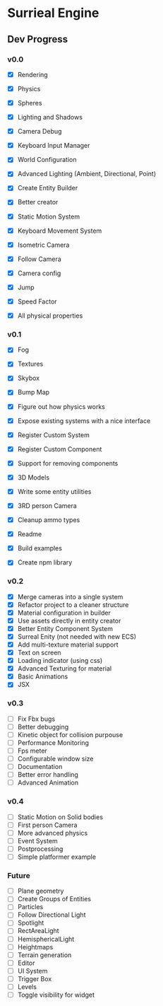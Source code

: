 # Surrieal Engine

## Dev Progress

### v0.0

- [x] Rendering
- [x] Physics
- [x] Spheres
- [x] Lighting and Shadows
- [x] Camera Debug

- [x] Keyboard Input Manager
- [x] World Configuration
- [x] Advanced Lighting (Ambient, Directional, Point)
- [x] Create Entity Builder
- [x] Better creator

- [x] Static Motion System
- [x] Keyboard Movement System
- [x] Isometric Camera
- [x] Follow Camera
- [x] Camera config

- [x] Jump
- [x] Speed Factor
- [x] All physical properties

### v0.1

- [x] Fog
- [x] Textures
- [x] Skybox
- [x] Bump Map
- [x] Figure out how physics works

- [x] Expose existing systems with a nice interface
- [x] Register Custom System
- [x] Register Custom Component
- [x] Support for removing components

- [x] 3D Models
- [x] Write some entity utilities
- [x] 3RD person Camera

- [x] Cleanup ammo types
- [x] Readme
- [x] Build examples
- [x] Create npm library

### v0.2

- [x] Merge cameras into a single system
- [x] Refactor project to a cleaner structure
- [x] Material configuration in builder
- [x] Use assets directly in entity creator
- [x] Better Entity Component System
- [x] Surreal Enity (not needed with new ECS)
- [x] Add multi-texture material support
- [x] Text on screen
- [x] Loading indicator (using css)
- [x] Advanced Texturing for material
- [x] Basic Animations
- [x] JSX

### v0.3

- [ ] Fix Fbx bugs
- [ ] Better debugging
- [ ] Kinetic object for collision purpouse
- [ ] Performance Monitoring
- [ ] Fps meter
- [ ] Configurable window size
- [ ] Documentation
- [ ] Better error handling
- [ ] Advanced Animation

### v0.4

- [ ] Static Motion on Solid bodies
- [ ] First person Camera
- [ ] More advanced physics
- [ ] Event System
- [ ] Postprocessing
- [ ] Simple platformer example

### Future

- [ ] Plane geometry
- [ ] Create Groups of Entities
- [ ] Particles
- [ ] Follow Directional Light
- [ ] Spotlight
- [ ] RectAreaLight
- [ ] HemisphericalLight
- [ ] Heightmaps
- [ ] Terrain generation
- [ ] Editor
- [ ] UI System
- [ ] Trigger Box
- [ ] Levels
- [ ] Toggle visibility for widget
